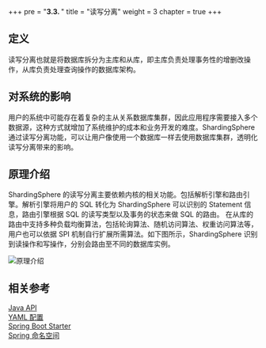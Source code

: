 +++
pre = "<b>3.3. </b>"
title = "读写分离"
weight = 3
chapter = true
+++

## 定义

读写分离也就是将数据库拆分为主库和从库，即主库负责处理事务性的增删改操作，从库负责处理查询操作的数据库架构。

## 对系统的影响

用户的系统中可能存在着复杂的主从关系数据库集群，因此应用程序需要接入多个数据源，这种方式就增加了系统维护的成本和业务开发的难度。ShardingSphere 通过读写分离功能，可以让用户像使用一个数据库一样去使用数据库集群，透明化读写分离带来的影响。

## 原理介绍

ShardingSphere 的读写分离主要依赖内核的相关功能。包括解析引擎和路由引擎。解析引擎将用户的 SQL 转化为 ShardingSphere 可以识别的 Statement 信息，路由引擎根据 SQL 的读写类型以及事务的状态来做 SQL 的路由。
在从库的路由中支持多种负载均衡算法，包括轮询算法、随机访问算法、权重访问算法等，用户也可以依据 SPI 机制自行扩展所需算法。如下图所示，ShardingSphere 识别到读操作和写操作，分别会路由至不同的数据库实例。

![原理介绍](https://shardingsphere.apache.org/document/current/img/readwrite-splitting/background.png)

## 相关参考

[Java API](/cn/user-manual/shardingsphere-jdbc/java-api/rules/readwrite-splitting)\
[YAML 配置](/cn/user-manual/shardingsphere-jdbc/yaml-config/rules/readwrite-splitting)\
[Spring Boot Starter](/cn/user-manual/shardingsphere-jdbc/spring-boot-starter/rules/readwrite-splitting)\
[Spring 命名空间](/cn/user-manual/shardingsphere-jdbc/spring-namespace/rules/readwrite-splitting)
